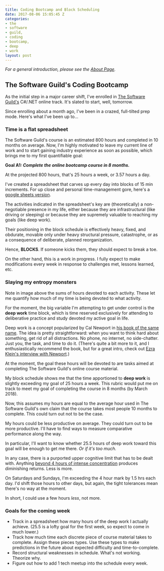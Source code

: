 ```yaml
---
title: Coding Bootcamp and Block Scheduling
date: 2017-08-06 15:05:45 Z
categories:
- the
- software
- guild,
- coding
- bootcamp,
- deep
- work
layout: post
---
```


*For a general introduction, please see the [About Page](/about).*

## The Software Guild's Coding Bootcamp

As the initial step in a major career shift, I've enrolled in [The Software Guild's](https://www.thesoftwareguild.com/) C#/.NET online track. It's slated to start, well, tomorrow.
 
Since enrolling about a month ago, I've been in a crazed, full-tilted prep mode. Here's what I've been up to...

### Time is a flat spreadsheet

The Software Guild's course is an estimated 800 hours and completed in 10 months on average. Now, I'm highly motivated to leave my current line of work and to start gaining industry experience as soon as possible, which brings me to my first quantifiable goal:

**Goal A1: _Complete the online bootcamp course in 8 months._**

At the projected 800 hours, that's 25 hours a week, or 3.57 hours a day.

I've created a spreadsheet that carves up every day into blocks of 15 min increments. For up close and personal time-management gore, here's a [google sheets version](https://docs.google.com/spreadsheets/d/1vpfhr5V_sfFkV3rfiECmxz691qH3DP51We092A2nQP4/edit?usp=sharing).   

The activities indicated in the spreadsheet's key are (theoretically) a non-negotiable presence in my life, either because they are infrastructural (like driving or sleeping) or because they are supremely valuable to reaching my goals (like deep work).  

Their positioning in the block schedule is effectively heavy, fixed, and obdurate, movable only under heavy structural pressure, catastrophe, or as a consequence of deliberate, planned reorganization. 

Hence, **BLOCKS**. If someone kicks them, they should expect to break a toe.

On the other hand, this is a work in progress. I fully expect to make modifications every week in response to challenges met, lessons learned, etc.

### Slaying my entropy monsters

Note in image above the sums of hours devoted to each activity. These let me quantify how much of my time is being devoted to what activity.

For the moment, the big variable I'm attempting to get under control is the **deep work** time block, which is time reserved exclusively for attending to deliberative practice and study devoted my active goal in life.

Deep work is a concept popularized by Cal Newport in [his book of the same name](http://a.co/gHXB88D). The idea is pretty straightforward: when you want to think hard about something, get rid of all distractions. No phone, no internet, no side-chatter. Just you, the task, and time to do it. (There's quite a bit more to it, and I enthusiastically recommend the book, but for a great intro, check out [Ezra Klein's interview with Newport](https://www.vox.com/2017/4/21/15382282/cal-newport-taking-life-back-technology).)

At the moment, the goal these hours will be devoted to are tasks aimed at  completing The Software Guild's online course material. 

My block schedule shows me that the time apportioned to **deep work** is slightly exceeding my goal of 25 hours a week. This rubric would put me on track to meet my goal of completing the course in 8 months (by March 2018).

Now, this assumes my hours are equal to the average hour used in The Software Guild's own claim that the course takes most people 10 months to complete. This could turn out not to be the case. 

My hours could be less productive on average. They could turn out to be more productive. I'll have to find ways to measure comparative performance along the way.

In particular, I'll want to know whether 25.5 hours of deep work toward this goal will be enough to get me there. *Or if it's too much.*

In any case, there is a purported upper cognitive limit that has to be dealt with. Anything [beyond 4 hours of intense concentration](https://www.johndcook.com/blog/2013/02/04/four-hours-of-concentration/) produces diminishing returns. Less is more.

On Saturdays and Sundays, I'm exceeding the 4 hour mark by 1.5 hrs each day. I'd shift those hours to other days, but again, the tight tolerances mean there's no way at the moment. 

In short, I could use a few hours *less*, not more.

### Goals for the coming week

* Track in a spreadsheet how many hours of the deep work I actually achieve. (25.5 is a lofty goal for the first week, so expect to come in much lower.)
* Track how much time each discrete piece of course material takes to complete. Assign these pieces types. Use these types to make predictions in the future about expected difficulty and time-to-complete.
* Record structural weaknesses in schedule. What's not working. Theorize why.
* Figure out how to add 1 tech meetup into the schedule every week. 
